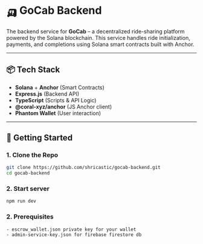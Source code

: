 # 🛺 GoCab Backend

The backend service for **GoCab** – a decentralized ride-sharing platform powered by the Solana blockchain. This service handles ride initialization, payments, and completions using Solana smart contracts built with Anchor.

---

## 📦 Tech Stack

- **Solana** + **Anchor** (Smart Contracts)
- **Express.js** (Backend API)
- **TypeScript** (Scripts & API Logic)
- **@coral-xyz/anchor** (JS Anchor client)
- **Phantom Wallet** (User interaction)

---

## 🚀 Getting Started

### 1. Clone the Repo

```bash
git clone https://github.com/shricastic/gocab-backend.git
cd gocab-backend
```

### 2. Start server

```bash
npm run dev
```

### 2. Prerequisites 
    - escrow_wallet.json private key for your wallet
    - admin-service-key.json for firebase firestore db

